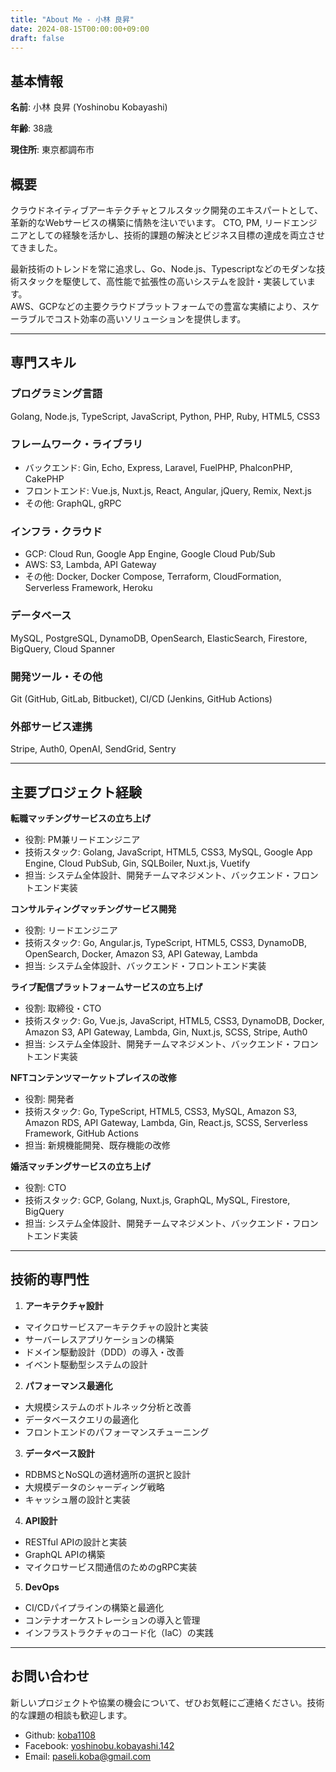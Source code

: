 ```yaml
---
title: "About Me - 小林 良昇"
date: 2024-08-15T00:00:00+09:00
draft: false
---
```


## 基本情報

**名前**: 小林 良昇 (Yoshinobu Kobayashi)

**年齢**: 38歳

**現住所**: 東京都調布市


## 概要

クラウドネイティブアーキテクチャとフルスタック開発のエキスパートとして、革新的なWebサービスの構築に情熱を注いでいます。
CTO, PM, リードエンジニアとしての経験を活かし、技術的課題の解決とビジネス目標の達成を両立させてきました。

最新技術のトレンドを常に追求し、Go、Node.js、Typescriptなどのモダンな技術スタックを駆使して、高性能で拡張性の高いシステムを設計・実装しています。<br/>
AWS、GCPなどの主要クラウドプラットフォームでの豊富な実績により、スケーラブルでコスト効率の高いソリューションを提供します。

---

## 専門スキル

### プログラミング言語

Golang, Node.js, TypeScript, JavaScript, Python, PHP, Ruby, HTML5, CSS3

### フレームワーク・ライブラリ

- バックエンド: Gin, Echo, Express, Laravel, FuelPHP, PhalconPHP, CakePHP
- フロントエンド: Vue.js, Nuxt.js, React, Angular, jQuery, Remix, Next.js
- その他: GraphQL, gRPC

### インフラ・クラウド

- GCP: Cloud Run, Google App Engine, Google Cloud Pub/Sub
- AWS: S3, Lambda, API Gateway
- その他: Docker, Docker Compose, Terraform, CloudFormation, Serverless Framework, Heroku

### データベース

MySQL, PostgreSQL, DynamoDB, OpenSearch, ElasticSearch, Firestore, BigQuery, Cloud Spanner

### 開発ツール・その他

Git (GitHub, GitLab, Bitbucket), CI/CD (Jenkins, GitHub Actions)

### 外部サービス連携

Stripe, Auth0, OpenAI, SendGrid, Sentry

---

## 主要プロジェクト経験

**転職マッチングサービスの立ち上げ**
- 役割: PM兼リードエンジニア
- 技術スタック: Golang, JavaScript, HTML5, CSS3, MySQL, Google App Engine, Cloud PubSub, Gin, SQLBoiler, Nuxt.js,
  Vuetify
- 担当: システム全体設計、開発チームマネジメント、バックエンド・フロントエンド実装

**コンサルティングマッチングサービス開発**
- 役割: リードエンジニア
- 技術スタック: Go, Angular.js, TypeScript, HTML5, CSS3, DynamoDB, OpenSearch, Docker, Amazon S3, API Gateway,
  Lambda
- 担当: システム全体設計、バックエンド・フロントエンド実装

**ライブ配信プラットフォームサービスの立ち上げ**
- 役割: 取締役・CTO
- 技術スタック: Go, Vue.js, JavaScript, HTML5, CSS3, DynamoDB, Docker, Amazon S3, API Gateway, Lambda, Gin, Nuxt.js,
  SCSS, Stripe, Auth0
- 担当: システム全体設計、開発チームマネジメント、バックエンド・フロントエンド実装

**NFTコンテンツマーケットプレイスの改修**
- 役割: 開発者
- 技術スタック: Go, TypeScript, HTML5, CSS3, MySQL, Amazon S3, Amazon RDS, API Gateway, Lambda, Gin, React.js, SCSS,
  Serverless Framework, GitHub Actions
- 担当: 新規機能開発、既存機能の改修

**婚活マッチングサービスの立ち上げ**
- 役割: CTO
- 技術スタック: GCP, Golang, Nuxt.js, GraphQL, MySQL, Firestore, BigQuery
- 担当: システム全体設計、開発チームマネジメント、バックエンド・フロントエンド実装

---

## 技術的専門性

1. **アーキテクチャ設計**
- マイクロサービスアーキテクチャの設計と実装
- サーバーレスアプリケーションの構築
- ドメイン駆動設計（DDD）の導入・改善
- イベント駆動型システムの設計

2. **パフォーマンス最適化**
- 大規模システムのボトルネック分析と改善
- データベースクエリの最適化
- フロントエンドのパフォーマンスチューニング

3. **データベース設計**
- RDBMSとNoSQLの適材適所の選択と設計
- 大規模データのシャーディング戦略
- キャッシュ層の設計と実装

4. **API設計**
- RESTful APIの設計と実装
- GraphQL APIの構築
- マイクロサービス間通信のためのgRPC実装

5. **DevOps**
- CI/CDパイプラインの構築と最適化
- コンテナオーケストレーションの導入と管理
- インフラストラクチャのコード化（IaC）の実践

---

## お問い合わせ

新しいプロジェクトや協業の機会について、ぜひお気軽にご連絡ください。技術的な課題の相談も歓迎します。

- Github: [koba1108](https://github.com/koba1108)
- Facebook: [yoshinobu.kobayashi.142](https://www.facebook.com/yoshinobu.kobayashi.142)
- Email: [paseli.koba@gmail.com](mailto:paseli.koba@gmail.com)
